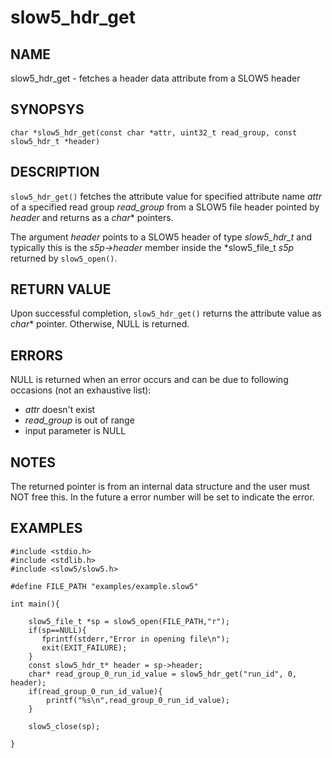 # slow5_hdr_get

## NAME

slow5_hdr_get -  fetches a header data attribute from a SLOW5 header

## SYNOPSYS

`char *slow5_hdr_get(const char *attr, uint32_t read_group, const slow5_hdr_t *header)`

## DESCRIPTION
`slow5_hdr_get()` fetches the attribute value for specified attribute name *attr* of a specified read group *read_group* from a SLOW5 file header pointed by *header* and returns as a *char** pointers.

The argument *header* points to a SLOW5 header of type *slow5_hdr_t* and typically this is the *s5p->header* member inside the *slow5_file_t *s5p* returned by  `slow5_open()`.


## RETURN VALUE
Upon successful completion, `slow5_hdr_get()` returns the attribute value as *char** pointer. Otherwise, NULL is returned.

## ERRORS

NULL is returned when an error occurs and can be due to following occasions (not an exhaustive list):

- *attr* doesn't exist
- *read_group* is out of range
- input parameter is NULL

## NOTES

The returned pointer is from an internal data structure and the user must NOT free this.
In the future a error number will be set to indicate the error.

## EXAMPLES

```
#include <stdio.h>
#include <stdlib.h>
#include <slow5/slow5.h>

#define FILE_PATH "examples/example.slow5"

int main(){

    slow5_file_t *sp = slow5_open(FILE_PATH,"r");
    if(sp==NULL){
       fprintf(stderr,"Error in opening file\n");
       exit(EXIT_FAILURE);
    }
    const slow5_hdr_t* header = sp->header;
    char* read_group_0_run_id_value = slow5_hdr_get("run_id", 0, header);
    if(read_group_0_run_id_value){
        printf("%s\n",read_group_0_run_id_value);
    }

    slow5_close(sp);

}
```
